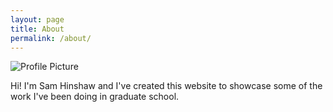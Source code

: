 ```yaml
---
layout: page
title: About
permalink: /about/
---
```


<img src="{{ site.baseurl }}/assets/sam.jpg" title="Profile Picture" class="profile">

Hi! I'm Sam Hinshaw and I've created this website to showcase some of the work I've been doing in graduate school. 

[GitHub]: https://github.com/samhinshaw
[samhinshaw]: http://samhinshaw.com
[jekyll]: https://github.com/jekyll/jekyll
